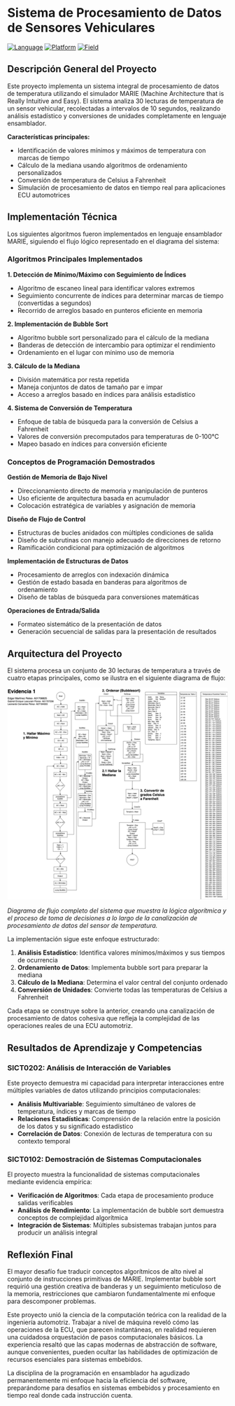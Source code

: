 # Sistema de Procesamiento de Datos de Sensores Vehiculares
[![Language](https://img.shields.io/badge/code-Assembly-yellow.svg?logo=assemblyscript&logoColor=white)](https://en.wikipedia.org/wiki/Assembly_language)
[![Platform](https://img.shields.io/badge/Simulador-Marie-red.svg)](https://en.wikipedia.org/wiki/MARIE)
[![Field](https://img.shields.io/badge/Field-Sistemas%20Embebidos-purple)](https://en.wikipedia.org/wiki/Embedded_system)

## Descripción General del Proyecto

Este proyecto implementa un sistema integral de procesamiento de datos de temperatura utilizando el simulador MARIE (Machine Architecture that is Really Intuitive and Easy). El sistema analiza 30 lecturas de temperatura de un sensor vehicular, recolectadas a intervalos de 10 segundos, realizando análisis estadístico y conversiones de unidades completamente en lenguaje ensamblador.

**Características principales:**
- Identificación de valores mínimos y máximos de temperatura con marcas de tiempo
- Cálculo de la mediana usando algoritmos de ordenamiento personalizados
- Conversión de temperatura de Celsius a Fahrenheit
- Simulación de procesamiento de datos en tiempo real para aplicaciones ECU automotrices

## Implementación Técnica

Los siguientes algoritmos fueron implementados en lenguaje ensamblador MARIE, siguiendo el flujo lógico representado en el diagrama del sistema:

### Algoritmos Principales Implementados

**1. Detección de Mínimo/Máximo con Seguimiento de Índices**
- Algoritmo de escaneo lineal para identificar valores extremos
- Seguimiento concurrente de índices para determinar marcas de tiempo (convertidas a segundos)
- Recorrido de arreglos basado en punteros eficiente en memoria

**2. Implementación de Bubble Sort**
- Algoritmo bubble sort personalizado para el cálculo de la mediana
- Banderas de detección de intercambio para optimizar el rendimiento
- Ordenamiento en el lugar con mínimo uso de memoria

**3. Cálculo de la Mediana**
- División matemática por resta repetida
- Maneja conjuntos de datos de tamaño par e impar
- Acceso a arreglos basado en índices para análisis estadístico

**4. Sistema de Conversión de Temperatura**
- Enfoque de tabla de búsqueda para la conversión de Celsius a Fahrenheit
- Valores de conversión precomputados para temperaturas de 0-100°C
- Mapeo basado en índices para conversión eficiente

### Conceptos de Programación Demostrados

**Gestión de Memoria de Bajo Nivel**
- Direccionamiento directo de memoria y manipulación de punteros
- Uso eficiente de arquitectura basada en acumulador
- Colocación estratégica de variables y asignación de memoria

**Diseño de Flujo de Control**
- Estructuras de bucles anidados con múltiples condiciones de salida
- Diseño de subrutinas con manejo adecuado de direcciones de retorno
- Ramificación condicional para optimización de algoritmos

**Implementación de Estructuras de Datos**
- Procesamiento de arreglos con indexación dinámica
- Gestión de estado basada en banderas para algoritmos de ordenamiento
- Diseño de tablas de búsqueda para conversiones matemáticas

**Operaciones de Entrada/Salida**
- Formateo sistemático de la presentación de datos
- Generación secuencial de salidas para la presentación de resultados

## Arquitectura del Proyecto

El sistema procesa un conjunto de 30 lecturas de temperatura a través de cuatro etapas principales, como se ilustra en el siguiente diagrama de flujo:

![Diagrama de Flujo del Proceso](DiagramaDeFlujo.jpg)

*Diagrama de flujo completo del sistema que muestra la lógica algorítmica y el proceso de toma de decisiones a lo largo de la canalización de procesamiento de datos del sensor de temperatura.*

La implementación sigue este enfoque estructurado:

1. **Análisis Estadístico**: Identifica valores mínimos/máximos y sus tiempos de ocurrencia
2. **Ordenamiento de Datos**: Implementa bubble sort para preparar la mediana  
3. **Cálculo de la Mediana**: Determina el valor central del conjunto ordenado
4. **Conversión de Unidades**: Convierte todas las temperaturas de Celsius a Fahrenheit

Cada etapa se construye sobre la anterior, creando una canalización de procesamiento de datos cohesiva que refleja la complejidad de las operaciones reales de una ECU automotriz.

## Resultados de Aprendizaje y Competencias

### SICT0202: Análisis de Interacción de Variables
Este proyecto demuestra mi capacidad para interpretar interacciones entre múltiples variables de datos utilizando principios computacionales:

- **Análisis Multivariable**: Seguimiento simultáneo de valores de temperatura, índices y marcas de tiempo
- **Relaciones Estadísticas**: Comprensión de la relación entre la posición de los datos y su significado estadístico
- **Correlación de Datos**: Conexión de lecturas de temperatura con su contexto temporal

### SICT0102: Demostración de Sistemas Computacionales
El proyecto muestra la funcionalidad de sistemas computacionales mediante evidencia empírica:

- **Verificación de Algoritmos**: Cada etapa de procesamiento produce salidas verificables
- **Análisis de Rendimiento**: La implementación de bubble sort demuestra conceptos de complejidad algorítmica
- **Integración de Sistemas**: Múltiples subsistemas trabajan juntos para producir un análisis integral

## Reflexión Final

El mayor desafío fue traducir conceptos algorítmicos de alto nivel al conjunto de instrucciones primitivas de MARIE. Implementar bubble sort requirió una gestión creativa de banderas y un seguimiento meticuloso de la memoria, restricciones que cambiaron fundamentalmente mi enfoque para descomponer problemas.

Este proyecto unió la ciencia de la computación teórica con la realidad de la ingeniería automotriz. Trabajar a nivel de máquina reveló cómo las operaciones de la ECU, que parecen instantáneas, en realidad requieren una cuidadosa orquestación de pasos computacionales básicos. La experiencia resaltó que las capas modernas de abstracción de software, aunque convenientes, pueden ocultar las habilidades de optimización de recursos esenciales para sistemas embebidos.

La disciplina de la programación en ensamblador ha agudizado permanentemente mi enfoque hacia la eficiencia del software, preparándome para desafíos en sistemas embebidos y procesamiento en tiempo real donde cada instrucción cuenta.

